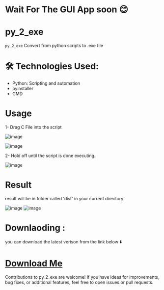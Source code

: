 # Wait For The GUI App soon 😊
# py_2_exe
`py_2_exe`  Convert from python scripts to .exe file

# 🛠️ Technologies Used:
- Python: Scripting and automation
- pyinstaller
- CMD



# Usage 

1- Drag C File into the script

![image](https://github.com/Osama-Abd-El-Mohsen/py_2_exe/assets/62304741/6615873a-a300-4cf6-ad5a-9585a18302d8)

![image](https://github.com/Osama-Abd-El-Mohsen/py_2_exe/assets/62304741/7bf010c7-af0b-4b67-9135-65c3ce244160)


2- Hold off until the script is done executing.

![image](https://github.com/Osama-Abd-El-Mohsen/py_2_exe/assets/62304741/9c99388e-8a0d-40af-8c21-0398dc327872)


# Result
result will be in folder called 'dist' in your current directory

![image](https://github.com/Osama-Abd-El-Mohsen/py_2_exe/assets/62304741/455eeb24-bb17-4e05-84b3-4aa823c9101f)
![image](https://github.com/Osama-Abd-El-Mohsen/py_2_exe/assets/62304741/2c29288a-56f2-4dcf-902f-177604d3fc99)


 # Downlaoding :
you can download the latest verison from the link below ⬇️

# [Download Me](https://github.com/Osama-Abd-El-Mohsen/py_2_exe/releases/tag/v1.0)


Contributions to py_2_exe are welcome! If you have ideas for improvements, bug fixes, or additional features, feel free to open issues or pull requests.
